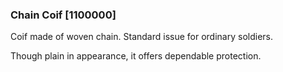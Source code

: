 ### Chain Coif [1100000]

Coif made of woven chain. Standard issue for ordinary soldiers.

Though plain in appearance, it offers dependable protection.